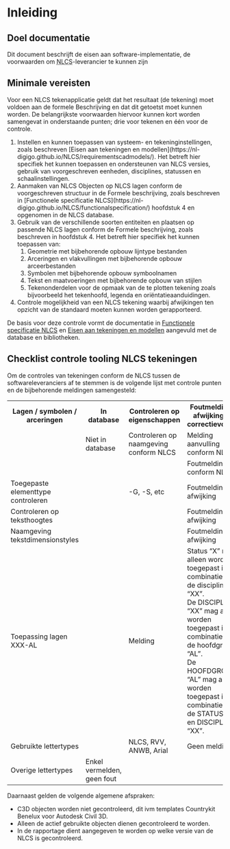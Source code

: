 # Inleiding

## Doel documentatie
Dit document beschrijft de eisen aan software-implementatie, de voorwaarden om <abbr title="Nederlandse CAD-standaard">NLCS</abbr>-leverancier te kunnen zijn

## Minimale vereisten

Voor een NLCS tekenapplicatie geldt dat het resultaat (de tekening) moet voldoen aan de formele Beschrijving en dat dit getoetst moet kunnen worden. De belangrijkste voorwaarden hiervoor kunnen kort worden samengevat in onderstaande punten; drie voor tekenen en één voor de controle.

<ol>
<li>Instellen en kunnen toepassen van systeem- en tekeninginstellingen, zoals beschreven [Eisen aan tekeningen en modellen](https://nl-digigo.github.io/NLCS/requirementscadmodels/). Het betreft hier specifiek het kunnen toepassen en ondersteunen van NLCS versies, gebruik van voorgeschreven eenheden, disciplines, statussen en schaalinstellingen.
<li>Aanmaken van NLCS Objecten op NLCS lagen conform de voorgeschreven structuur in de Formele beschrijving, zoals beschreven in [Functionele specificatie NLCS](https://nl-digigo.github.io/NLCS/functionalspecification/) hoofdstuk 4 en opgenomen in de NLCS database.
<li>Gebruik van de verschillende soorten entiteiten en plaatsen op passende NLCS lagen conform de Formele beschrijving, zoals beschreven in hoofdstuk 4. Het betreft hier specifiek het kunnen toepassen van:
<ol><li>Geometrie met bijbehorende opbouw lijntype bestanden
<li>Arceringen en vlakvullingen met bijbehorende opbouw arceerbestanden
<li>Symbolen met bijbehorende opbouw symboolnamen
<li>Tekst en maatvoeringen met bijbehorende opbouw van stijlen
<li>Tekenonderdelen voor de opmaak van de te plotten tekening zoals bijvoorbeeld het tekenhoofd, legenda en oriëntatieaanduidingen.</li></ol>
<li>Controle mogelijkheid van een NLCS tekening waarbij afwijkingen ten opzicht van de standaard moeten kunnen worden gerapporteerd.</li></ol>

De basis voor deze controle vormt de documentatie in [Functionele specificatie NLCS](https://nl-digigo.github.io/NLCS/functionalspecification/) en [Eisen aan tekeningen en modellen](https://nl-digigo.github.io/NLCS/requirementscadmodels/) aangevuld met de database en bibliotheken. 


<div class="issue" data-number="154"></div>

## Checklist controle tooling NLCS tekeningen


Om de controles van tekeningen conform de NLCS tussen de softwareleveranciers af te stemmen
is de volgende lijst met controle punten en de bijbehorende meldingen samengesteld:

<table class="tabel2">
    <tr>
        <th>Lagen / symbolen / arceringen</td>
        <th>In database</td>
        <th>Controleren op eigenschappen</td>
        <th>Foutmelding bij afwijking met correctievoorstel</td>
    </tr>
    <tr>
        <td></td>
        <td>Niet in database</td>
        <td>Controleren op naamgeving conform NLCS</td>
        <td>Melding aanvulling conform NLCS</td>
    </tr>
    <tr>
        <td></td>
        <td></td>
        <td></td>
        <td>Foutmelding niet conform NLCS</td>
    </tr>
    <tr>
        <td>Toegepaste elementtype controleren</td>
        <td></td>
        <td>-G, -S, etc</td>
        <td>Foutmelding bij afwijking</td>
    </tr>
    <tr>
        <td>Controleren op teksthoogtes</td>
        <td></td>
        <td></td>
        <td>Foutmelding bij afwijking</td>
    </tr>
    <tr>
        <td>Naamgeving tekstdimensionstyles</td>
        <td></td>
        <td></td>
        <td>Foutmelding bij afwijking</td>
    </tr>
    <tr>
        <td>Toepassing lagen XXX-AL</td>
        <td></td>
        <td>Melding</td>
        <td>Status “X” mag alleen worden toegepast in combinatie met de discipline “XX”. <br> De DISCIPLINE “XX” mag alleen worden toegepast in combinatie met de hoofdgroep “AL”. <br> De HOOFDGROEP “AL” mag alleen worden toegepast in combinatie met de STATUS “X” en DISCIPLINE “XX”.</td>
    </tr>
    <tr>
        <td>Gebruikte lettertypes</td>
        <td></td>
        <td>NLCS, RVV, ANWB, Arial</td>
        <td>Geen melding</td>
    </tr>
    <tr>
        <td>Overige lettertypes</td>
        <td>Enkel vermelden, geen fout</td>
        <td></td>
        <td></td>
    </tr>
</table>



Daarnaast gelden de volgende algemene afspraken:
*  C3D objecten worden niet gecontroleerd, dit ivm templates Countrykit Benelux voor
Autodesk Civil 3D.
*  Alleen de actief gebruikte objecten dienen gecontroleerd te worden.
*  In de rapportage dient aangegeven te worden op welke versie van de NLCS is
gecontroleerd.
